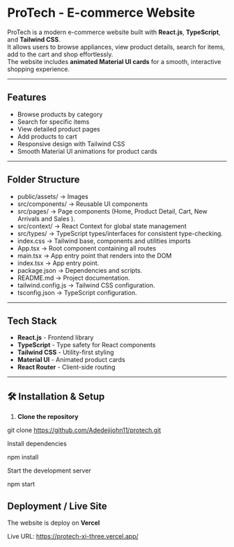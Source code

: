 # ProTech - E-commerce Website

ProTech is a modern e-commerce website built with **React.js**, **TypeScript**, and **Tailwind CSS**.  
It allows users to browse appliances, view product details, search for items, add to the cart and shop effortlessly.  
The website includes **animated Material UI cards** for a smooth, interactive shopping experience.

---

## Features

- Browse products by category
- Search for specific items
- View detailed product pages
- Add products to cart
- Responsive design with Tailwind CSS
- Smooth Material UI animations for product cards

---

## Folder Structure

- public/assets/ → Images
- src/components/ → Reusable UI components
- src/pages/ → Page components (Home, Product Detail, Cart, New Arrivals and Sales ).
- src/context/ → React Context for global state management
- src/types/ → TypeScript types/interfaces for consistent type-checking.
- index.css → Tailwind base, components and utilities imports
- App.tsx → Root component containing all routes
- main.tsx → App entry point that renders <App /> into the DOM
- index.tsx → App entry point.
- package.json → Dependencies and scripts.
- README.md → Project documentation.
- tailwind.config.js → Tailwind CSS configuration.
- tsconfig.json → TypeScript configuration.

---

## Tech Stack

- **React.js** - Frontend library
- **TypeScript** - Type safety for React components
- **Tailwind CSS** - Utility-first styling
- **Material UI** - Animated product cards
- **React Router** - Client-side routing

---

## 🛠 Installation & Setup

1. **Clone the repository**

git clone https://github.com/Adedejijohn11/protech.git

Install dependencies

npm install

Start the development server

npm start

## Deployment / Live Site

The website is deploy on **Vercel**

Live URL:
https://protech-xi-three.vercel.app/
